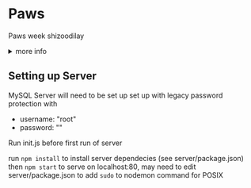 # Paws
Paws week shizoodilay

<details>
  <summary>more info</summary>

  ![insert rickroll here](./client/static/richard.gif)

</details>

## Setting up Server
MySQL Server will need to be set up set up with legacy password protection with
- username: "root"
- password: ""  

Run init.js before first run of server

run `npm install` to install server dependecies (see server/package.json)
then `npm start` to serve on localhost:80, may need to edit server/package.json to add `sudo` to nodemon command for POSIX
